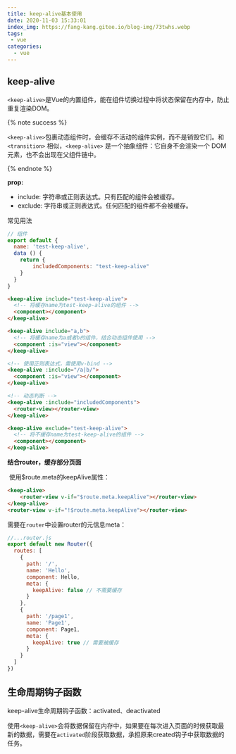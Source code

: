 ```yaml
---
title: keep-alive基本使用
date: 2020-11-03 15:33:01
index_img: https://fang-kang.gitee.io/blog-img/73twhs.webp
tags:
 - vue
categories:
  - vue
---
```


## keep-alive

`<keep-alive>`是Vue的内置组件，能在组件切换过程中将状态保留在内存中，防止重复渲染DOM。

{% note success %}

`<keep-alive>`包裹动态组件时，会缓存不活动的组件实例，而不是销毁它们。和 `<transition>` 相似，`<keep-alive>` 是一个抽象组件：它自身不会渲染一个 DOM 元素，也不会出现在父组件链中。

{% endnote %}

<!-- more -->

**prop:**

- include: 字符串或正则表达式。只有匹配的组件会被缓存。
- exclude: 字符串或正则表达式。任何匹配的组件都不会被缓存。

常见用法

```javascript
// 组件
export default {
  name: 'test-keep-alive',
  data () {
    return {
        includedComponents: "test-keep-alive"
    }
  }
}
```

```html
<keep-alive include="test-keep-alive">
  <!-- 将缓存name为test-keep-alive的组件 -->
  <component></component>
</keep-alive>

<keep-alive include="a,b">
  <!-- 将缓存name为a或者b的组件，结合动态组件使用 -->
  <component :is="view"></component>
</keep-alive>

<!-- 使用正则表达式，需使用v-bind -->
<keep-alive :include="/a|b/">
  <component :is="view"></component>
</keep-alive>

<!-- 动态判断 -->
<keep-alive :include="includedComponents">
  <router-view></router-view>
</keep-alive>

<keep-alive exclude="test-keep-alive">
  <!-- 将不缓存name为test-keep-alive的组件 -->
  <component></component>
</keep-alive>


```

**结合router，缓存部分页面**

​     使用$route.meta的keepAlive属性：

```html
<keep-alive>
    <router-view v-if="$route.meta.keepAlive"></router-view>
</keep-alive>
<router-view v-if="!$route.meta.keepAlive"></router-view>
```

需要在`router`中设置router的元信息meta：

```javascript
//...router.js
export default new Router({
  routes: [
    {
      path: '/',
      name: 'Hello',
      component: Hello,
      meta: {
        keepAlive: false // 不需要缓存
      }
    },
    {
      path: '/page1',
      name: 'Page1',
      component: Page1,
      meta: {
        keepAlive: true // 需要被缓存
      }
    }
  ]
})
```

## 生命周期钩子函数

keep-alive生命周期钩子函数：activated、deactivated

使用`<keep-alive>`会将数据保留在内存中，如果要在每次进入页面的时候获取最新的数据，需要在`activated`阶段获取数据，承担原来created钩子中获取数据的任务。
